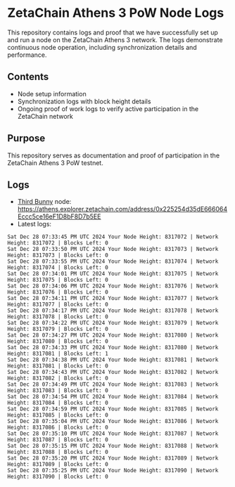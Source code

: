 # ZetaChain Athens 3 PoW Node Logs
This repository contains logs and proof that we have successfully set up and run a node on the ZetaChain Athens 3 network. The logs demonstrate continuous node operation, including synchronization details and performance.

## Contents
- Node setup information
- Synchronization logs with block height details
- Ongoing proof of work logs to verify active participation in the ZetaChain network

## Purpose
This repository serves as documentation and proof of participation in the ZetaChain Athens 3 PoW testnet.

## Logs

- [Third Bunny](https://thirdbunny.xyz/) node: https://athens.explorer.zetachain.com/address/0x225254d35dE666064Eccc5ce16eF1D8bF8D7b5EE
- Latest logs:
```
Sat Dec 28 07:33:45 PM UTC 2024 Your Node Height: 8317072 | Network Height: 8317072 | Blocks Left: 0
Sat Dec 28 07:33:50 PM UTC 2024 Your Node Height: 8317073 | Network Height: 8317073 | Blocks Left: 0
Sat Dec 28 07:33:55 PM UTC 2024 Your Node Height: 8317074 | Network Height: 8317074 | Blocks Left: 0
Sat Dec 28 07:34:01 PM UTC 2024 Your Node Height: 8317075 | Network Height: 8317075 | Blocks Left: 0
Sat Dec 28 07:34:06 PM UTC 2024 Your Node Height: 8317076 | Network Height: 8317076 | Blocks Left: 0
Sat Dec 28 07:34:11 PM UTC 2024 Your Node Height: 8317077 | Network Height: 8317077 | Blocks Left: 0
Sat Dec 28 07:34:17 PM UTC 2024 Your Node Height: 8317078 | Network Height: 8317078 | Blocks Left: 0
Sat Dec 28 07:34:22 PM UTC 2024 Your Node Height: 8317079 | Network Height: 8317079 | Blocks Left: 0
Sat Dec 28 07:34:27 PM UTC 2024 Your Node Height: 8317080 | Network Height: 8317080 | Blocks Left: 0
Sat Dec 28 07:34:33 PM UTC 2024 Your Node Height: 8317080 | Network Height: 8317081 | Blocks Left: 1
Sat Dec 28 07:34:38 PM UTC 2024 Your Node Height: 8317081 | Network Height: 8317081 | Blocks Left: 0
Sat Dec 28 07:34:43 PM UTC 2024 Your Node Height: 8317082 | Network Height: 8317082 | Blocks Left: 0
Sat Dec 28 07:34:49 PM UTC 2024 Your Node Height: 8317083 | Network Height: 8317083 | Blocks Left: 0
Sat Dec 28 07:34:54 PM UTC 2024 Your Node Height: 8317084 | Network Height: 8317084 | Blocks Left: 0
Sat Dec 28 07:34:59 PM UTC 2024 Your Node Height: 8317085 | Network Height: 8317085 | Blocks Left: 0
Sat Dec 28 07:35:04 PM UTC 2024 Your Node Height: 8317086 | Network Height: 8317086 | Blocks Left: 0
Sat Dec 28 07:35:10 PM UTC 2024 Your Node Height: 8317087 | Network Height: 8317087 | Blocks Left: 0
Sat Dec 28 07:35:15 PM UTC 2024 Your Node Height: 8317088 | Network Height: 8317088 | Blocks Left: 0
Sat Dec 28 07:35:20 PM UTC 2024 Your Node Height: 8317089 | Network Height: 8317089 | Blocks Left: 0
Sat Dec 28 07:35:25 PM UTC 2024 Your Node Height: 8317090 | Network Height: 8317090 | Blocks Left: 0
```
